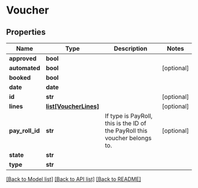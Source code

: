 # Voucher

## Properties
Name | Type | Description | Notes
------------ | ------------- | ------------- | -------------
**approved** | **bool** |  | 
**automated** | **bool** |  | [optional] 
**booked** | **bool** |  | 
**date** | **date** |  | 
**id** | **str** |  | [optional] 
**lines** | [**list[VoucherLines]**](VoucherLines.md) |  | [optional] 
**pay_roll_id** | **str** | If type is PayRoll, this is the ID of the PayRoll this voucher belongs to. | [optional] 
**state** | **str** |  | 
**type** | **str** |  | 

[[Back to Model list]](../README.md#documentation-for-models) [[Back to API list]](../README.md#documentation-for-api-endpoints) [[Back to README]](../README.md)


